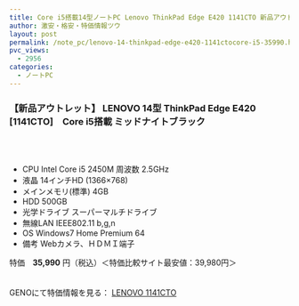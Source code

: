 ```yaml
---
title: Core i5搭載14型ノートPC Lenovo ThinkPad Edge E420 1141CTO 新品アウトレット特価35990円！
author: 激安・格安・特価情報ツウ
layout: post
permalink: /note_pc/lenovo-14-thinkpad-edge-e420-1141ctocore-i5-35990.html
pvc_views:
  - 2956
categories:
  - ノートPC
---
```

### 【新品アウトレット】 LENOVO 14型 ThinkPad Edge E420 [1141CTO]　Core i5搭載 ミッドナイトブラック

<div class="img-bg2 img_L">
  <a href="http://px.a8.net/svt/ejp?a8mat=1I0DKG+A2L0YI+1TD2+BWGDT&#038;a8ejpredirect=http%3A%2F%2Fwww.geno-web.jp%2Fshopdetail%2F002003000029" title="【新品アウトレット】 LENOVO 14型 ThinkPad Edge E420 [1141CTO]　Core i5搭載 ミッドナイトブラック" target="_blank"><br /> </a><br /> <img border="0" src="http://i2.wp.com/www16.a8.net/0.gif?resize=1%2C1" alt="" data-recalc-dims="1" />
</div>

<!--more-->

  * CPU Intel Core i5 2450M 周波数 2.5GHz
  * 液晶 14インチHD (1366&#215;768)
  * メインメモリ(標準) 4GB
  * HDD 500GB
  * 光学ドライブ スーパーマルチドライブ
  * 無線LAN IEEE802.11 b,g,n
  * OS Windows7 Home Premium 64
  * 備考 Webカメラ、ＨＤＭＩ端子

特価　<span class="tokka-price"><strong>35,990</strong></span> 円（税込）＜特価比較サイト最安値：39,980円＞

　  
GENOにて特価情報を見る： <span class="fs150p"><a href="http://px.a8.net/svt/ejp?a8mat=1I0DKG+A2L0YI+1TD2+BWGDT&#038;a8ejpredirect=http%3A%2F%2Fwww.geno-web.jp%2Fshopdetail%2F002003000029" target="_blank">LENOVO 1141CTO</a></span>
